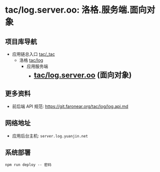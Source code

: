 # tac/log.server.oo: 洛格.服务端.面向对象

## 项目库导航

- 应用链总入口 [tac/\_tac](https://git.faronear.org/tac/_tac)
  - 洛格 [tac/log](https://git.faronear.org/tac/log)
    - 应用服务端
      - **<font size=5>[tac/log.server.oo](https://git.faronear.org/tac/log.server.oo) (面向对象)</font>**

## 更多资料

- 前后端 API 规范: <https://git.faronear.org/tac/log/log.api.md>

## 网络地址

- 应用后台主机: `server.log.yuanjin.net`

## 系统部署

```
npm run deploy -- 密码
```

